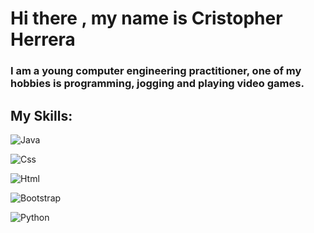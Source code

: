 # Hi there , my name is Cristopher Herrera

### I am a young computer engineering practitioner, one of my hobbies is programming, jogging and playing video games.

## My Skills:
  ![Java](https://img.shields.io/badge/Java-ff7e05?style=for-the-badge&logo=java&logoColor=white&labelColor=101010)</br>
  
  ![Css](https://img.shields.io/badge/Css-0516ff?style=for-the-badge&logo=Css&logoColor=white&labelColor=101010)</br>
  
  ![Html](https://img.shields.io/badge/Html-ff7105?style=for-the-badge&logo=Html&logoColor=white&labelColor=101010)</br>
  
  ![Bootstrap](https://img.shields.io/badge/Bootstrap-ff7105?style=for-the-badge&logo=Bootstrap&logoColor=white&labelColor=101010)</br>
  
  ![Python](https://img.shields.io/badge/Python-ffda05?style=for-the-badge&logo=Python&logoColor=white&labelColor=0561ff)</br>
